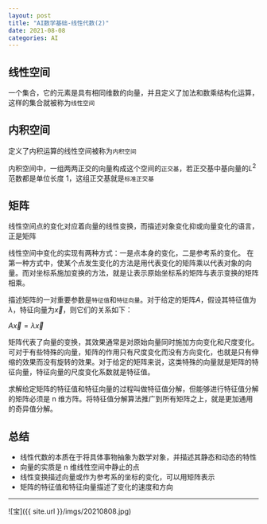 ```yaml
---
layout: post
title: "AI数学基础-线性代数(2)"
date: 2021-08-08
categories: AI
---
```


## 线性空间

一个集合，它的元素是具有相同维数的向量，并且定义了加法和数乘结构化运算，这样的集合就被称为`线性空间`

## 内积空间

定义了内积运算的线性空间被称为`内积空间`

内积空间中，一组两两正交的向量构成这个空间的`正交基`，若正交基中基向量的$L^2$范数都是单位长度 1，这组正交基就是`标准正交基`

## 矩阵

线性空间点的变化对应着向量的线性变换，而描述对象变化抑或向量变化的语言，正是矩阵

线性空间中变化的实现有两种方式：一是点本身的变化，二是参考系的变化。
在第一种方式中，使某个点发生变化的方法是用代表变化的矩阵乘以代表对象的向量。而对坐标系施加变换的方法，就是让表示原始坐标系的矩阵与表示变换的矩阵相乘。

描述矩阵的一对重要参数是`特征值`和`特征向量`。对于给定的矩阵$A$，假设其特征值为$\lambda$，特征向量为$\vec x$，则它们的关系如下：

$A\vec x = \lambda\vec x$

矩阵代表了向量的变换，其效果通常是对原始向量同时施加方向变化和尺度变化。可对于有些特殊的向量，矩阵的作用只有尺度变化而没有方向变化，也就是只有伸缩的效果而没有旋转的效果。对于给定的矩阵来说，这类特殊的向量就是矩阵的特征向量，特征向量的尺度变化系数就是特征值。

求解给定矩阵的特征值和特征向量的过程叫做特征值分解，但能够进行特征值分解的矩阵必须是 n 维方阵。将特征值分解算法推广到所有矩阵之上，就是更加通用的奇异值分解。

## 总结

- 线性代数的本质在于将具体事物抽象为数学对象，并描述其静态和动态的特性
- 向量的实质是 n 维线性空间中静止的点
- 线性变换描述向量或作为参考系的坐标的变化，可以用矩阵表示
- 矩阵的特征值和特征向量描述了变化的速度和方向

---

![宝]({{ site.url }}/imgs/20210808.jpg)
